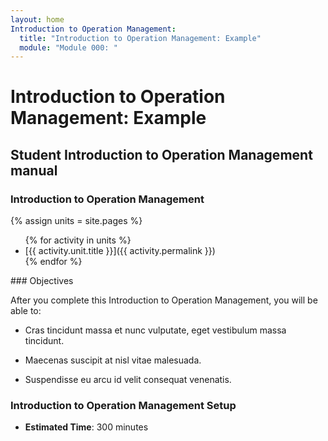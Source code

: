 ```yaml
---
layout: home
Introduction to Operation Management:
  title: "Introduction to Operation Management: Example"
  module: "Module 000: "
---
```


# Introduction to Operation Management: Example


## Student Introduction to Operation Management manual

### Introduction to Operation Management 

{% assign units = site.pages  %}
<ul class="list-group"> 
{% for activity in units   %}
<li class="list-group-item">[{{ activity.unit.title }}]({{ activity.permalink }})</li>
{% endfor %}
</ul>
### Objectives

After you complete this Introduction to Operation Management, you will be able to:

- Cras tincidunt massa et nunc vulputate, eget vestibulum massa tincidunt.

- Maecenas suscipit at nisl vitae malesuada.

- Suspendisse eu arcu id velit consequat venenatis.

### Introduction to Operation Management Setup

- **Estimated Time**: 300 minutes

